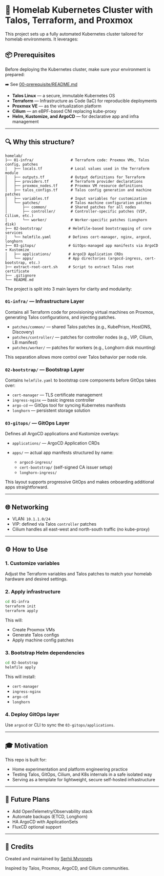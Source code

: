 # 🏡 Homelab Kubernetes Cluster with Talos, Terraform, and Proxmox

This project sets up a fully automated Kubernetes cluster tailored for homelab environments. It leverages:

## 📦 Prerequisites

Before deploying the Kubernetes cluster, make sure your environment is prepared:

➡️ See [00-prerequisite/README.md](./00-prerequisite/README.md)

* **Talos Linux** — a secure, immutable Kubernetes OS
* **Terraform** — Infrastructure as Code (IaC) for reproducible deployments
* **Proxmox VE** — as the virtualization platform
* **Cilium** — an eBPF-based CNI replacing kube-proxy
* **Helm, Kustomize, and ArgoCD** — for declarative app and infra management

---

## 🔍 Why this structure?

```plaintext
homelab/
├── 01-infra/                 # Terraform code: Proxmox VMs, Talos config, patches
│   ├── locals.tf             # Local values used in the Terraform module
│   ├── outputs.tf            # Output definitions for Terraform
│   ├── providers.tf          # Terraform provider declarations
│   ├── proxmox_nodes.tf      # Proxmox VM resource definitions
│   ├── talos_configs.tf      # Talos config generation and machine patches
│   ├── variables.tf          # Input variables for customization
│   └── patches/              # Talos machine configuration patches
│       ├── common/           # Shared patches for all nodes
│       ├── controller/       # Controller-specific patches (VIP, Cilium, etc.)
│       └── worker/           # Worker-specific patches (Longhorn disk)
├── 02-bootstrap/            # Helmfile-based bootstrapping of core services
│   └── helmfile.yaml        # Defines cert-manager, nginx, argocd, longhorn
├── 03-gitops/               # GitOps-managed app manifests via ArgoCD + Kustomize
│   ├── applications/        # ArgoCD Application CRDs
│   └── apps/                # App directories (argocd-ingress, cert-bootstrap, etc.)
├── extract-root-cert.sh     # Script to extract Talos root certificate
├── .gitignore
└── README.md
```

The project is split into 3 main layers for clarity and modularity:

### `01-infra/` — Infrastructure Layer

Contains all Terraform code for provisioning virtual machines on Proxmox, generating Talos configurations, and injecting patches.

* `patches/common/` — shared Talos patches (e.g., KubePrism, HostDNS, Discovery)
* `patches/controller/` — patches for controller nodes (e.g., VIP, Cilium, LB manifest)
* `patches/worker/` — patches for workers (e.g., Longhorn disk mounting)

This separation allows more control over Talos behavior per node role.

### `02-bootstrap/` — Bootstrap Layer

Contains `helmfile.yaml` to bootstrap core components before GitOps takes over:

* `cert-manager` — TLS certificate management
* `ingress-nginx` — basic ingress controller
* `argo-cd` — GitOps tool for syncing Kubernetes manifests
* `longhorn` — persistent storage solution

### `03-gitops/` — GitOps Layer

Defines all ArgoCD applications and Kustomize overlays:

* `applications/` — ArgoCD Application CRDs
* `apps/` — actual app manifests structured by name:

    * `argocd-ingress/`
    * `cert-bootstrap/` (self-signed CA issuer setup)
    * `longhorn-ingress/`

This layout supports progressive GitOps and makes onboarding additional apps straightforward.

---

## 🌐 Networking

* VLAN: `10.1.1.0/24`
* VIP: defined via Talos `controller` patches
* Cilium handles all east-west and north-south traffic (no kube-proxy)

---

## ⚙️ How to Use

### 1. Customize variables

Adjust the Terraform variables and Talos patches to match your homelab hardware and desired settings.

### 2. Apply infrastructure

```bash
cd 01-infra
terraform init
terraform apply
```

This will:

* Create Proxmox VMs
* Generate Talos configs
* Apply machine config patches

### 3. Bootstrap Helm dependencies

```bash
cd 02-bootstrap
helmfile apply
```

This will install:

* `cert-manager`
* `ingress-nginx`
* `argo-cd`
* `longhorn`

### 4. Deploy GitOps layer

Use `argocd` or CLI to sync the `03-gitops/applications`.

---

## 🎓 Motivation

This repo is built for:

* Home experimentation and platform engineering practice
* Testing Talos, GitOps, Cilium, and K8s internals in a safe isolated way
* Serving as a template for lightweight, secure self-hosted infrastructure

---

## 📖 Future Plans

* Add OpenTelemetry/Observability stack
* Automate backups (ETCD, Longhorn)
* HA ArgoCD with ApplicationSets
* FluxCD optional support

---

## 🙏 Credits

Created and maintained by [Serhii Myronets](https://github.com/SerhiiMyronets)

Inspired by Talos, Proxmox, ArgoCD, and Cilium communities.
